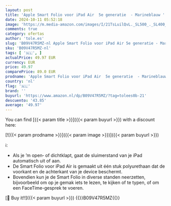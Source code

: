 ```yaml
---
layout: post
title: 'Apple Smart Folio voor iPad Air  5e generatie  - Marineblauw '
date: 2024-10-11 05:52:18
image: 'https://m.media-amazon.com/images/I/21TsLuilQvL._SL500_._SL400_.jpg'
comments: true
category: ofertas
author: 'tole.es'
slug: 'B09V47R5MZ-nl Apple Smart Folio voor iPad Air 5e generatie - Marineblauw'
sku: 'B09V47R5MZ-nl'
tags: [ '🇳🇱', ]
actualPrice: 49.97 EUR
currency: EUR
price: 49.97
comparePrice: 89.0 EUR
prodname: 'Apple Smart Folio voor iPad Air  5e generatie  - Marineblauw '
country: 'nl'
flag: '🇳🇱'
brand: ''
buyurl: 'https://www.amazon.nl/dp/B09V47R5MZ/?tag=tolees0b-21'
descuento: '43.85'
average: '49.97'
---
```


You can find [{{< param title >}}]({{< param buyurl >}}) with a discount here:

[![{{< param prodname >}}]({{< param image >}})]({{< param buyurl >}})

ℹ️:

- Als je ’m open‑ of dichtklapt, gaat de sluimerstand van je iPad automatisch uit of aan.
- De Smart Folio voor iPad Air is gemaakt uit één stuk polyurethaan dat de voorkant en de achterkant van je device beschermt.
- Bovendien kun je de Smart Folio in diverse standen neerzetten, bijvoorbeeld om op je gemak iets te lezen, te kijken of te typen, of om een FaceTime-gesprek te voeren.

[🛒 Buy it!!]({{< param buyurl >}})
{{<world>}}B09V47R5MZ{{</world>}}
